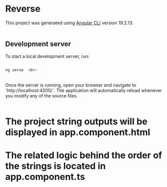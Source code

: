 # Reverse<br>

This project was generated using [Angular CLI](https://github.com/angular/angular-cli) version 19.2.13. <br> <br>

## Development server  <br>
To start a local development server, run:  <br>

```bash <br>

ng serve  <br>

``` 


<br>
Once the server is running, open your browser and navigate to `http://localhost:4200/`. The application will automatically reload whenever you modify any of the source files.  <br><br>


# The project string outputs will be displayed in app.component.html  <br>

# The related logic behind the order of the strings is located in app.component.ts  <br>


 
 








